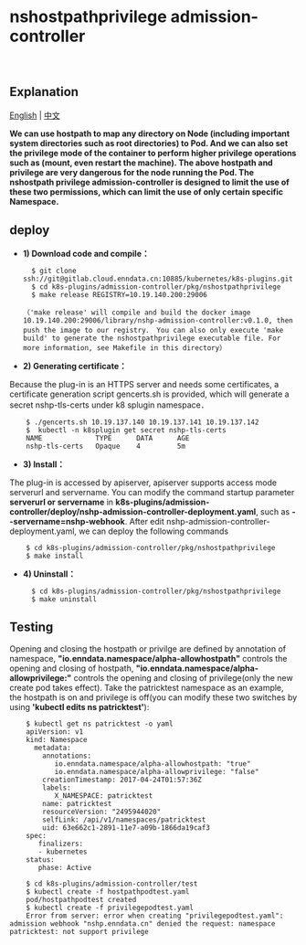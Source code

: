 # nshostpathprivilege admission-controller
　
## Explanation

[English](README.md) | [中文](README-zh.md)

**We can use hostpath to map any directory on Node (including important system directories such as root directories) to Pod. And we can also set the privilege mode of the container to perform higher privilege operations such as (mount, even restart the machine). The above hostpath and privilege are very dangerous for the node running the Pod. The nshostpath privilege admission-controller is designed to limit the use of these two permissions, which can limit the use of only certain specific Namespace.**

## deploy

+ **1) Download code and compile：**

		$ git clone ssh://git@gitlab.cloud.enndata.cn:10885/kubernetes/k8s-plugins.git
		$ cd k8s-plugins/admission-controller/pkg/nshostpathprivilege
		$ make release REGISTRY=10.19.140.200:29006

	  （'make release' will compile and build the docker image 10.19.140.200:29006/library/nshp-admission-controller:v0.1.0, then push the image to our registry． You can also only execute 'make build' to generate the nshostpathprivilege executable file. For more information, see Makefile in this directory）
	  
+ **2) Generating certificate：**

Because the plug-in is an HTTPS server and needs some certificates, a certificate generation script gencerts.sh is provided, which will generate a secret nshp-tls-certs under k8 splugin namespace．

		$ ./gencerts.sh 10.19.137.140 10.19.137.141 10.19.137.142
		$  kubectl -n k8splugin get secret nshp-tls-certs
		NAME             TYPE      DATA      AGE
		nshp-tls-certs   Opaque    4         5m

+ **3) Install：**

The plug-in is accessed by apiserver, apiserver supports access mode serverurl and servername. You can modify the command startup parameter **serverurl or servername** in **k8s-plugins/admission-controller/deploy/nshp-admission-controller-deployment.yaml**, such as **--servername=nshp-webhook**. After edit nshp-admission-controller-deployment.yaml, we can deploy the following commands

		$ cd k8s-plugins/admission-controller/pkg/nshostpathprivilege
		$ make install

+ **4) Uninstall：**

		$ cd k8s-plugins/admission-controller/pkg/nshostpathprivilege
		$ make uninstall

## Testing
Opening and closing the hostpath or privilge are defined by annotation of namespace, **"io.enndata.namespace/alpha-allowhostpath"** controls the opening and closing of hostpath, **"io.enndata.namespace/alpha-allowprivilege:"** controls the opening and closing of privilege(only the new create pod takes effect). Take the patricktest namespace as an example, the hostpath is on and privilege is off(you can modify these two switches by using **'kubectl edits ns patricktest'**):

		$ kubectl get ns patricktest -o yaml
		apiVersion: v1
		kind: Namespace
		  metadata:
		    annotations:
			   io.enndata.namespace/alpha-allowhostpath: "true"
			   io.enndata.namespace/alpha-allowprivilege: "false"
		    creationTimestamp: 2017-04-24T01:57:36Z
			labels:
			   X_NAMESPACE: patricktest
			name: patricktest
			resourceVersion: "2495944020"
			selfLink: /api/v1/namespaces/patricktest
			uid: 63e662c1-2891-11e7-a09b-1866da19caf3
		spec:
		   finalizers:
		   - kubernetes
		status:
		   phase: Active
		
		$ cd k8s-plugins/admission-controller/test
		$ kubectl create -f hostpathpodtest.yaml
		pod/hostpathpodtest created
		$ kubectl create -f privilegepodtest.yaml
		Error from server: error when creating "privilegepodtest.yaml": admission webhook "nshp.enndata.cn" denied the request: namespace patricktest: not support privilege
